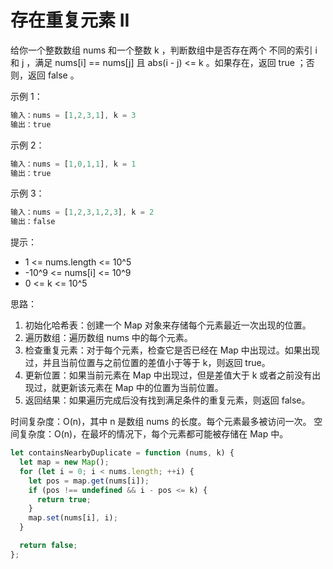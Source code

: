 # 存在重复元素 II

给你一个整数数组 nums 和一个整数 k ，判断数组中是否存在两个 不同的索引 i 和 j ，满足 nums[i] == nums[j] 且 abs(i - j) <= k 。如果存在，返回 true ；否则，返回 false 。

示例 1：

```javascript
输入：nums = [1,2,3,1], k = 3
输出：true
```

示例 2：

```javascript
输入：nums = [1,0,1,1], k = 1
输出：true
```

示例 3：

```javascript
输入：nums = [1,2,3,1,2,3], k = 2
输出：false
```

提示：

- 1 <= nums.length <= 10^5
- -10^9 <= nums[i] <= 10^9
- 0 <= k <= 10^5

思路：

1. 初始化哈希表：创建一个 Map 对象来存储每个元素最近一次出现的位置。
2. 遍历数组：遍历数组 nums 中的每个元素。
3. 检查重复元素：对于每个元素，检查它是否已经在 Map 中出现过。如果出现过，并且当前位置与之前位置的差值小于等于 k，则返回 true。
4. 更新位置：如果当前元素在 Map 中出现过，但是差值大于 k 或者之前没有出现过，就更新该元素在 Map 中的位置为当前位置。
5. 返回结果：如果遍历完成后没有找到满足条件的重复元素，则返回 false。

时间复杂度：O(n)，其中 n 是数组 nums 的长度。每个元素最多被访问一次。
空间复杂度：O(n)，在最坏的情况下，每个元素都可能被存储在 Map 中。

```javascript
let containsNearbyDuplicate = function (nums, k) {
  let map = new Map();
  for (let i = 0; i < nums.length; ++i) {
    let pos = map.get(nums[i]);
    if (pos !== undefined && i - pos <= k) {
      return true;
    }
    map.set(nums[i], i);
  }

  return false;
};
```
